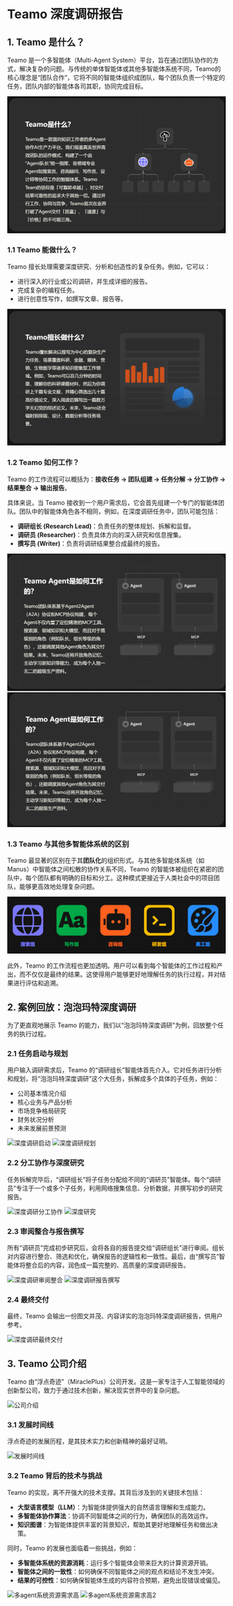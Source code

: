 # Teamo 深度调研报告

## 1. Teamo 是什么？

Teamo 是一个多智能体（Multi-Agent System）平台，旨在通过团队协作的方式，解决复杂的问题。与传统的单体智能体或其他多智能体系统不同，Teamo的核心理念是“团队合作”，它将不同的智能体组织成团队，每个团队负责一个特定的任务，团队内部的智能体各司其职，协同完成目标。

![Teamo是什么](./images/总体概括介绍Teamo是什么.png)

### 1.1 Teamo 能做什么？

Teamo 擅长处理需要深度研究、分析和创造性的复杂任务。例如，它可以：

*   进行深入的行业或公司调研，并生成详细的报告。
*   完成复杂的编程任务。
*   进行创意性写作，如撰写文章、报告等。

![Teamo擅长做什么](./images/Teamo擅长做什么.png)

### 1.2 Teamo 如何工作？

Teamo 的工作流程可以概括为：**接收任务 -> 团队组建 -> 任务分解 -> 分工协作 -> 结果整合 -> 输出报告**。

具体来说，当 Teamo 接收到一个用户需求后，它会首先组建一个专门的智能体团队。团队中的智能体角色各不相同，例如，在深度调研任务中，团队可能包括：

*   **调研组长 (Research Lead)**：负责任务的整体规划、拆解和监督。
*   **调研员 (Researcher)**：负责具体方向的深入研究和信息搜集。
*   **撰写员 (Writer)**：负责将调研结果整合成最终的报告。

![Teamo如何工作的](./images/Teamo如何工作的.png)
![Teamo agent如何工作](./images/Teamo%20agent如何工作.png)

### 1.3 Teamo 与其他多智能体系统的区别

Teamo 最显著的区别在于其**团队化**的组织形式。与其他多智能体系统（如 Manus）中智能体之间松散的协作关系不同，Teamo 的智能体被组织在紧密的团队中，每个团队都有明确的目标和分工。这种模式更接近于人类社会中的项目团队，能够更高效地处理复杂问题。

![按组区分智能体群](./images/按组区分智能体群，针对一个同类型问题不再是一个agent单打独斗，而是一个team.png)

此外，Teamo 的工作流程也更加透明。用户可以看到每个智能体的工作过程和产出，而不仅仅是最终的结果。这使得用户能够更好地理解任务的执行过程，并对结果进行评估和追溯。

## 2. 案例回放：泡泡玛特深度调研

为了更直观地展示 Teamo 的能力，我们以“泡泡玛特深度调研”为例，回放整个任务的执行过程。

### 2.1 任务启动与规划

用户输入调研需求后，Teamo 的“调研组长”智能体首先介入。它对任务进行分析和规划，将“泡泡玛特深度调研”这个大任务，拆解成多个具体的子任务，例如：

*   公司基本情况介绍
*   核心业务与产品分析
*   市场竞争格局研究
*   财务状况分析
*   未来发展前景预测

![深度调研启动](./images/深度调研启动.png)
![深度调研规划](./images/深度调研规划.png)

### 2.2 分工协作与深度研究

任务拆解完毕后，“调研组长”将子任务分配给不同的“调研员”智能体。每个“调研员”专注于一个或多个子任务，利用网络搜集信息、分析数据，并撰写初步的研究报告。

![深度调研分工协作](./images/深度调研分工协作.png)
![深度研究](./images/深度研究.png)

### 2.3 审阅整合与报告撰写

所有“调研员”完成初步研究后，会将各自的报告提交给“调研组长”进行审阅。组长对内容进行整合、筛选和优化，确保报告的逻辑性和一致性。最后，由“撰写员”智能体将整合后的内容，润色成一篇完整的、高质量的深度调研报告。

![深度调研审阅整合](./images/深度调研审阅整合.png)
![深度调研报告撰写](./images/深度调研报告撰写.png)

### 2.4 最终交付

最终，Teamo 会输出一份图文并茂、内容详实的泡泡玛特深度调研报告，供用户参考。

![深度调研最终交付](./images/深度调研最终交付.png)

## 3. Teamo 公司介绍

Teamo 由“浮点奇迹”（MiraclePlus）公司开发。这是一家专注于人工智能领域的创新型公司，致力于通过技术创新，解决现实世界中的复杂问题。

![公司介绍](./images/公司介绍.png)

### 3.1 发展时间线

浮点奇迹的发展历程，是其技术实力和创新精神的最好证明。

![发展时间线](./images/发展时间线.png)

### 3.2 Teamo 背后的技术与挑战

Teamo 的实现，离不开强大的技术支撑。其背后涉及到的关键技术包括：

*   **大型语言模型（LLM）**：为智能体提供强大的自然语言理解和生成能力。
*   **多智能体协作算法**：协调不同智能体之间的行为，确保团队的高效运作。
*   **知识图谱**：为智能体提供丰富的背景知识，帮助其更好地理解任务和做出决策。

同时，Teamo 的发展也面临着一些挑战，例如：

*   **多智能体系统的资源消耗**：运行多个智能体会带来巨大的计算资源开销。
*   **智能体之间的一致性**：如何确保不同智能体之间的观点和结论不发生冲突。
*   **结果的可控性**：如何确保智能体生成的内容符合预期，避免出现错误或偏见。

![多agent系统资源需求高](./images/多agent系统资源需求高.png)
![多agent系统资源需求高2](./images/多agent系统资源需求高2.png)